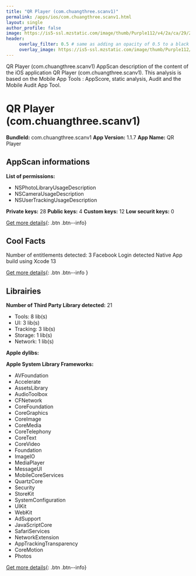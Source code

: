 ```yaml
---
title: "QR Player (com.chuangthree.scanv1)"
permalink: /apps/ios/com.chuangthree.scanv1.html
layout: single
author_profile: false
image: https://is5-ssl.mzstatic.com/image/thumb/Purple112/v4/2a/ca/29/2aca29c9-619d-593b-8d12-09744621aeea/AppIcon-0-0-1x_U007emarketing-0-0-0-7-0-0-sRGB-0-0-0-GLES2_U002c0-512MB-85-220-0-0.png/512x512bb.jpg
header: 
     overlay_filter: 0.5 # same as adding an opacity of 0.5 to a black background
     overlay_image: https://is5-ssl.mzstatic.com/image/thumb/Purple112/v4/2a/ca/29/2aca29c9-619d-593b-8d12-09744621aeea/AppIcon-0-0-1x_U007emarketing-0-0-0-7-0-0-sRGB-0-0-0-GLES2_U002c0-512MB-85-220-0-0.png/512x512bb.jpg
---
```

QR Player (com.chuangthree.scanv1) AppScan description of the content of the iOS application QR Player (com.chuangthree.scanv1). This analysis is based on the Mobile App Tools : AppScore, static analysis, Audit and the Mobile Audit App Tool.

# QR Player (com.chuangthree.scanv1)

**BundleId:** com.chuangthree.scanv1
**App Version:** 1.1.7
**App Name:** QR Player


## AppScan informations 

**List of permissions:** 
- NSPhotoLibraryUsageDescription
- NSCameraUsageDescription
- NSUserTrackingUsageDescription
  
  
**Private keys:** 28
**Public keys:** 4
**Custom keys:** 12
**Low securit keys:** 0
  
[Get more details](/pricing.html){: .btn .btn--info}

## Cool Facts

Number of entitlements detected: 3
Facebook Login detected
Native App
build using Xcode 13
  
[Get more details](/pricing.html){: .btn .btn--info }

## Librairies 
**Number of Third Party Library detected:** 21
- Tools: 8 lib(s)
- UI: 3 lib(s)
- Tracking: 3 lib(s)
- Storage: 1 lib(s)
- Network: 1 lib(s)


**Apple dylibs:**


**Apple System Library Frameworks:**
- AVFoundation
- Accelerate
- AssetsLibrary
- AudioToolbox
- CFNetwork
- CoreFoundation
- CoreGraphics
- CoreImage
- CoreMedia
- CoreTelephony
- CoreText
- CoreVideo
- Foundation
- ImageIO
- MediaPlayer
- MessageUI
- MobileCoreServices
- QuartzCore
- Security
- StoreKit
- SystemConfiguration
- UIKit
- WebKit
- AdSupport
- JavaScriptCore
- SafariServices
- NetworkExtension
- AppTrackingTransparency
- CoreMotion
- Photos


  
[Get more details](/pricing.html){: .btn .btn--info}

